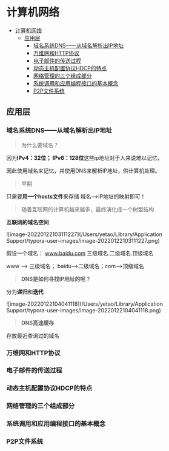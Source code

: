 # 计算机网络
- [计算机网络](#计算机网络)
  - [应用层](#应用层)
    - [域名系统DNS——从域名解析出IP地址](#域名系统dns从域名解析出ip地址)
    - [万维网和HTTP协议](#万维网和http协议)
    - [电子邮件的传送过程](#电子邮件的传送过程)
    - [动态主机配置协议HDCP的特点](#动态主机配置协议hdcp的特点)
    - [网络管理的三个组成部分](#网络管理的三个组成部分)
    - [系统调用和应用编程接口的基本概念](#系统调用和应用编程接口的基本概念)
    - [P2P文件系统](#p2p文件系统)


## 应用层

### 域名系统DNS——从域名解析出IP地址

> 为什么要域名？

因为**IPv4：32位； IPv6：128位**这些ip地址对于人来说难以记忆，

因此使用域名来记忆，并使用DNS来解析IP地址，供计算机处理。

> 早期

只需要**用一个hosts文件**来存储 域名-->IP地址的映射即可！

> 随着互联网的计算机越来越多，最终演化成一个树型结构

**互联网的域名空间**

![image-20220122103111227](/Users/yetao/Library/Application Support/typora-user-images/image-20220122103111227.png)



假设一个域名： www.baidu.com  三级域名.二级域名.顶级域名

www --> 三级域名； baidu-->二级域名；com-->顶级域名

> **DNS是如何寻找IP地址的呢？**

分为**递归**和**迭代**

![image-20220122104041118](/Users/yetao/Library/Application Support/typora-user-images/image-20220122104041118.png)

> **DNS高速缓存**

存放最近查询过的域名



### 万维网和HTTP协议

### 电子邮件的传送过程

### 动态主机配置协议HDCP的特点

### 网络管理的三个组成部分

### 系统调用和应用编程接口的基本概念

### P2P文件系统



